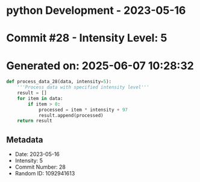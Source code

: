 ﻿# python Development - 2023-05-16
# Commit #28 - Intensity Level: 5
# Generated on: 2025-06-07 10:28:32
```python
def process_data_28(data, intensity=5):
    '''Process data with specified intensity level'''
    result = []
    for item in data:
        if item > 0:
            processed = item * intensity + 97
            result.append(processed)
    return result
```
## Metadata
- Date: 2023-05-16
- Intensity: 5
- Commit Number: 28
- Random ID: 1092941613
